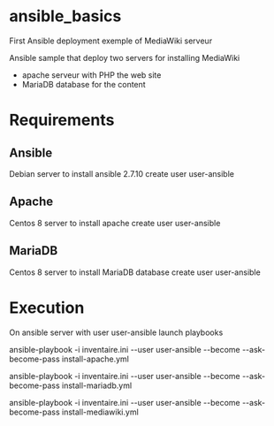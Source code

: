 # ansible_basics
First Ansible deployment exemple of MediaWiki serveur

Ansible sample that deploy two servers for installing MediaWiki
- apache serveur with PHP the web site
- MariaDB database for the content

# Requirements
## Ansible
Debian server to install ansible 2.7.10
create user user-ansible

## Apache
Centos 8 server to install apache
create user user-ansible

## MariaDB
Centos 8 server to install MariaDB database
create user user-ansible

# Execution
On ansible server with user user-ansible launch playbooks

ansible-playbook -i inventaire.ini --user user-ansible --become --ask-become-pass install-apache.yml

ansible-playbook -i inventaire.ini --user user-ansible --become --ask-become-pass install-mariadb.yml

ansible-playbook -i inventaire.ini --user user-ansible --become --ask-become-pass install-mediawiki.yml
